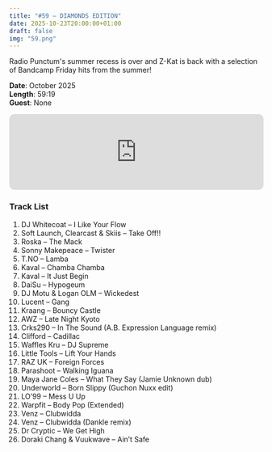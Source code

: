 ```yaml
---
title: "#59 – DIAMONDS EDITION"
date: 2025-10-23T20:00:00+01:00
draft: false
img: "59.png"
---
```


Radio Punctum's summer recess is over and Z-Kat is back with a selection of Bandcamp Friday hits from the summer!

**Date**: October 2025  
**Length**: 59:19  
**Guest**: None  

<div>
<iframe scrolling="no" style="border-radius: 10px;" id="hearthis_at_track_12946143" width="100%" height="150" src="https://app.hearthis.at/embed/12946143/transparent_black/?hcolor=&color=&style=2&block_size=2&block_space=1&background=1&waveform=0&cover=0&autoplay=0&css=" frameborder="0" allowtransparency allow="autoplay"><p>Listen to <a href="https://hearthis.at/z-kat/masquerave-59/" target="_blank">MASQUERAVE PODCAST #59 – DIAMONDS EDITION</a> <span>by</span><a href="https://hearthis.at/z-kat/" target="_blank" >Z-KAT</a> <span>on</span> <a href="https://hearthis.at/" target="_blank">hearthis.at</a></p></iframe>
</div>

### Track List

1. DJ Whitecoat – I Like Your Flow
2. Soft Launch, Clearcast & Skiis – Take Off!!
3. Roska – The Mack
4. Sonny Makepeace – Twister
5. T.NO – Lamba
6. Kaval – Chamba Chamba
7. Kaval – It Just Begin
8. DaiSu – Hypogeum
9. DJ Motu & Logan OLM – Wickedest
10. Lucent – Gang
11. Kraang – Bouncy Castle
12. AWZ – Late Night Kyoto
13. Crks290 – In The Sound (A.B. Expression Language remix)
14. Clifford – Cadillac
15. Waffles Kru – DJ Supreme
16. Little Tools – Lift Your Hands
17. RAZ UK – Foreign Forces
18. Parashoot – Walking Iguana
19. Maya Jane Coles – What They Say (Jamie Unknown dub)
20. Underworld – Born Slippy (Guchon Nuxx edit)
21. LO’99 – Mess U Up
22. Warpfit – Body Pop (Extended)
23. Venz – Clubwidda
24. Venz – Clubwidda (Dankle remix)
25. Dr Cryptic – We Get High
26. Doraki Chang & Vuukwave – Ain’t Safe